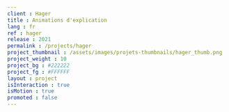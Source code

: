 ```yaml
---
client : Hager
title : Animations d'explication
lang : fr
ref : hager
release : 2021
permalink : /projects/hager
project_thumbnail : /assets/images/projets-thumbnails/hager_thumb.png
project_weight : 10
project_bg : #222222
project_fg : #FFFFFF
layout : project
isInteraction : true
isMotion : true
promoted : false
---
```


